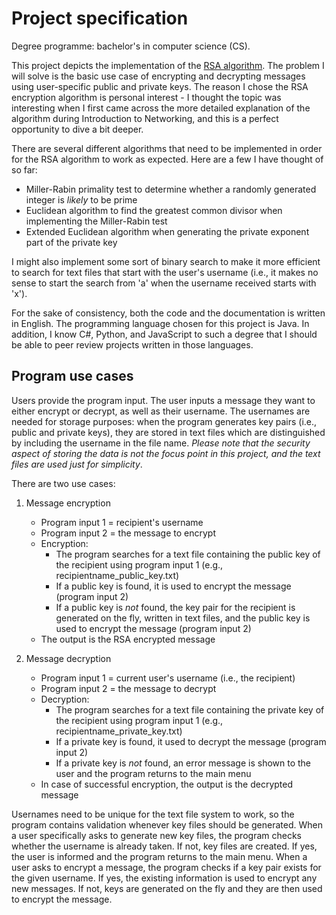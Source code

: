 # Project specification
Degree programme: bachelor's in computer science (CS).

This project depicts the implementation of the [RSA algorithm](https://en.wikipedia.org/wiki/RSA_(cryptosystem) "RSA in Wikipedia"). The problem I will solve is the basic use case of encrypting and decrypting messages using user-specific public and private keys. The reason I chose the RSA encryption algorithm is personal interest - I thought the topic was interesting when I first came across the more detailed explanation of the algorithm during Introduction to Networking, and this is a perfect opportunity to dive a bit deeper.

There are several different algorithms that need to be implemented in order for the RSA algorithm to work as expected. Here are a few I have thought of so far:
- Miller-Rabin primality test to determine whether a randomly generated integer is *likely* to be prime
- Euclidean algorithm to find the greatest common divisor when implementing the Miller-Rabin test
- Extended Euclidean algorithm when generating the private exponent part of the private key

I might also implement some sort of binary search to make it more efficient to search for text files that start with the user's username (i.e., it makes no sense to start the search from 'a' when the username received starts with 'x').

For the sake of consistency, both the code and the documentation is written in English. The programming language chosen for this project is Java. In addition, I know C#, Python, and JavaScript to such a degree that I should be able to peer review projects written in those languages.

## Program use cases
Users provide the program input. The user inputs a message they want to either encrypt or decrypt, as well as their username. The usernames are needed for storage purposes: when the program generates key pairs (i.e., public and private keys), they are stored in text files which are distinguished by including the username in the file name. *Please note that the security aspect of storing the data is not the focus point in this project, and the text files are used just for simplicity*.

There are two use cases:
1. Message encryption
    - Program input 1 = recipient's username
    - Program input 2 = the message to encrypt
    - Encryption:
        - The program searches for a text file containing the public key of the recipient using program input 1 (e.g., recipientname_public_key.txt)
        - If a public key is found, it is used to encrypt the message (program input 2)
        - If a public key is *not* found, the key pair for the recipient is generated on the fly, written in text files, and the public key is used to encrypt the message (program input 2)
    - The output is the RSA encrypted message

2. Message decryption
    - Program input 1 = current user's username (i.e., the recipient)
    - Program input 2 = the message to decrypt
    - Decryption:
        - The program searches for a text file containing the private key of the recipient using program input 1 (e.g., recipientname_private_key.txt)
        - If a private key is found, it used to decrypt the message (program input 2)
        - If a private key is *not* found, an error message is shown to the user and the program returns to the main menu
    - In case of successful encryption, the output is the decrypted message

Usernames need to be unique for the text file system to work, so the program contains validation whenever key files should be generated. When a user specifically asks to generate new key files, the program checks whether the username is already taken. If not, key files are created. If yes, the user is informed and the program returns to the main menu.
When a user asks to encrypt a message, the program checks if a key pair exists for the given username. If yes, the existing information is used to encrypt any new messages. If not, keys are generated on the fly and they are then used to encrypt the message.

